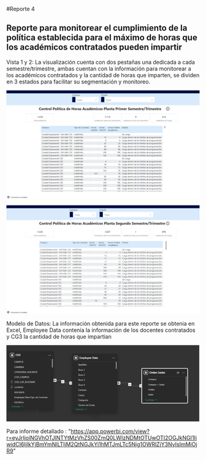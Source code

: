 #Reporte 4

## Reporte para monitorear el cumplimiento de la política establecida para el máximo de horas que los académicos contratados pueden impartir

Vista 1 y 2: La visualización cuenta con dos pestañas una dedicada a cada semestre/trimestre, ambas cuentan con la información para monitorear a los académicos contratados y la cantidad de horas que imparten, se dividen en 3 estados para facilitar su segmentación y monitoreo.

![alt text](image.png)

![alt text](image-1.png)

Modelo de Datos: La información obtenida para este reporte se obtenia en Excel, Employee Data contenía la información de los docentes contratados y CG3 la cantidad de horas que impartian

![alt text](image-2.png)

Para informe detallado : "https://app.powerbi.com/view?r=eyJrIjoiNGVhOTJlNTYtMzVhZS00ZmQ0LWIzNDMtOTUwOTI2OGJkNGI1IiwidCI6IjlkYjBmYmNlLTljM2QtNGJkYi1hMTJmLTc5Njg1OWRlZjY3NyIsImMiOjR9"